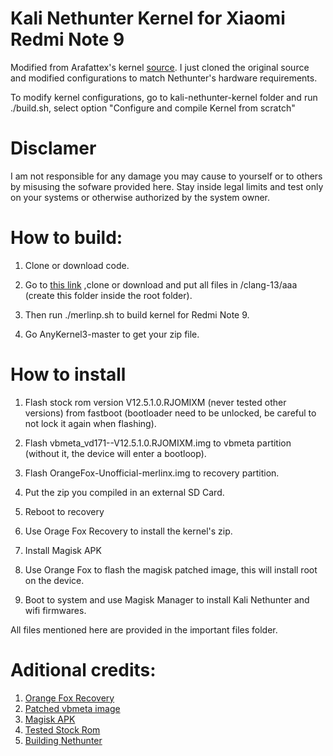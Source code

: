 # Kali Nethunter Kernel for Xiaomi Redmi Note 9

Modified from Arafattex's kernel [source](https://github.com/Shas45558/shas-dream-oc-mt6768-a11). I just cloned the original source and modified configurations to match Nethunter's hardware requirements.

To modify kernel configurations, go to kali-nethunter-kernel folder and run ./build.sh, select option "Configure and compile Kernel from scratch"

# Disclamer

I am not responsible for any damage you may cause to yourself or to others by misusing the sofware provided here. Stay inside legal limits and test only on your systems or otherwise authorized by the system owner.

# How to build:
1. Clone or download code.

2. Go to [this link](https://github.com/kdrag0n/proton-clang.git) ,clone or download and put all files in /clang-13/aaa (create this folder inside the root folder).

3. Then run ./merlinp.sh to build kernel for Redmi Note 9. 

4. Go AnyKernel3-master to get your zip file.

# How to install

1. Flash stock rom version V12.5.1.0.RJOMIXM (never tested other versions) from fastboot (bootloader need to be unlocked, be careful to not lock it again when flashing).

2. Flash vbmeta_vd171--V12.5.1.0.RJOMIXM.img to vbmeta partition (without it, the device will enter a bootloop).

3. Flash OrangeFox-Unofficial-merlinx.img to recovery partition.

4. Put the zip you compiled in an external SD Card.

5. Reboot to recovery

6. Use Orage Fox Recovery to install the kernel's zip.

7. Install Magisk APK

8. Use Orange Fox to flash the magisk patched image, this will install root on the device.

9. Boot to system and use Magisk Manager to install Kali Nethunter and wifi firmwares.

All files mentioned here are provided in the important files folder.

# Aditional credits:

1. [Orange Fox Recovery](https://xdaforums.com/t/unofficial-recovery-orangefox-recovery-project-r-vendor-a11_a12_a13-merlinx.4600431/)
2. [Patched vbmeta image](https://xdaforums.com/t/vbmeta-img-patched-vbmeta-image-partition-disabled-verity-disabled-verification-for-merlin-xiaomi-redmi-10x-4g-xiaomi-redmi-note-9.4221075/)
3. [Magisk APK](https://github.com/topjohnwu/Magisk/releases/tag/v26.4)
4. [Tested Stock Rom](https://mifirm.net/download/5582#google_vignette)
5. [Building Nethunter](https://www.kali.org/docs/nethunter/building-nethunter/)
